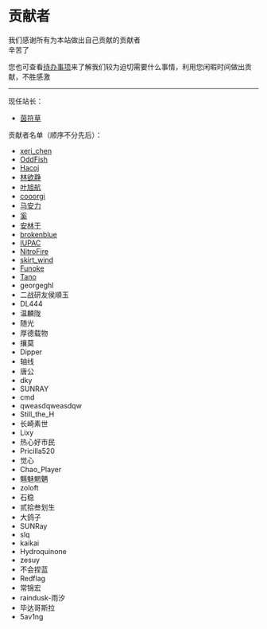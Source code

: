 # 贡献者

我们感谢所有为本站做出自己贡献的贡献者  
辛苦了  

您也可查看[待办事项](../sundry/待办事项/index.md)来了解我们较为迫切需要什么事情，利用您闲暇时间做出贡献，不胜感激  

---

现任站长：  

- [茵符草](茵符草.md)

贡献者名单（顺序不分先后）：  

- [xeri_chen](xeri_chen.md)  
- [OddFish](OddFish.md)
- [Hacoj](Hacoj.md)  
- [林欲静](林欲静.md)  
- [叶旭航](叶旭航.md)  
- [cooorgi](cooorgi.md)  
- [马安力](马安力.md)  
- [奚](奚.md)
- [安林于](安林于.md)
- [brokenblue](brokenblue.md)
- [IUPAC](IUPAC.md)
- [NitroFire](NitroFire.md)
- [skirt_wind](skirt_wind.md)
- [Funoke](Funoke.md)
- [Tano](Tano.md)
- georgeghl  
- 二战研友侯順玉  
- DL444
- 温麟陇
- 随光
- 厚德载物
- 攘莫
- Dipper
- 轴线
- 唐公
- dky
- SUNRAY
- cmd
- qweasdqweasdqw
- Still_the_H
- 长崎素世
- Lixy
- 热心好市民
- Pricilla520
- 觉心
- Chao_Player
- 魑魅魍魉
- zoloft
- 石稳
- 贰拾叁划生
- 大鸽子
- SUNRay
- slq
- kaikai
- Hydroquinone
- zesuy
- 不会捏蓝
- Redflag
- 常锦宏
- raindusk-雨汐
- 毕达哥斯拉
- 5av1ng